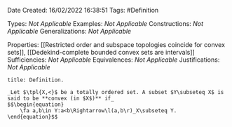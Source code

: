 <div class="topSpace"></div>

Date Created: 16/02/2022 16:38:51
Tags: #Definition

Types: _Not Applicable_
Examples: _Not Applicable_
Constructions: _Not Applicable_
Generalizations: _Not Applicable_

Properties: [[Restricted order and subspace topologies coincide for convex sets]], [[Dedekind-complete bounded convex sets are intervals]]
Sufficiencies: _Not Applicable_
Equivalences: _Not Applicable_
Justifications: _Not Applicable_

``` ad-Definition
title: Definition.

_Let $\tpl{X,<}$ be a totally ordered set. A subset $Y\subseteq X$ is said to be **convex (in $X$)** if_
$$\begin{equation}
    \fa a,b\in Y:a<b\Rightarrow\l(a,b\r)_X\subseteq Y.
\end{equation}$$

```
